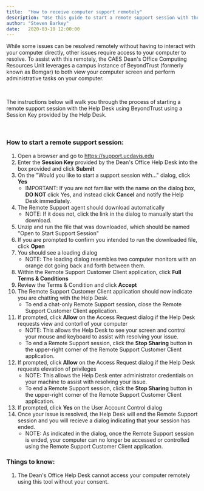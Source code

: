 ```yaml
---
title:  "How to receive computer support remotely"
description: "Use this guide to start a remote support session with the Computing Resources Unit Help Desk using BeyondTrust (formerly known as Bomgar)."
author: "Steven Barkey"
date:   2020-03-18 12:00:00
---
```

<p>While some issues can be resolved remotely without having to interact with your computer directly, other issues require access to your computer to resolve.  To assist with this remotely, the CAES Dean's Office Computing Resources Unit leverages a campus instance of BeyondTrust (formerly known as Bomgar) to both view your computer screen and perform administrative tasks on your computer.</p>
<br />
<p>The instructions below will walk you through the process of starting a remote support session with the Help Desk using BeyondTrust using a Session Key provided by the Help Desk.</p>
<br />

<h3>How to start a remote support session:</h3>
<ol style="PADDING-LEFT: 30px">
  <li>Open a browser and go to <a class="external-link" href="https://support.ucdavis.edu" target="_blank">https://support.ucdavis.edu</a></li>
  <li>Enter the <b>Session Key</b> provided by the Dean's Office Help Desk into the box provided and click <b>Submit</b></li>
  <li>On the "Would you like to start a support session with..." dialog, click <b>Yes</b>
    <ul style="PADDING-LEFT: 20px">
      <li>IMPORTANT: If you are not familiar with the name on the dialog box, <b>DO NOT</b> click Yes, and instead click <b>Cancel</b> and notify the Help Desk immediately.</li>
    </ul>
  </li>
  <li>The Remote Support agent should download automatically
    <ul style="PADDING-LEFT: 20px">
      <li>NOTE: If it does not, click the link in the dialog to manually start the download.</li>
    </ul>
  </li>
  <li>Unzip and run the file that was downloaded, which should be named "Open to Start Support Session"</li>
  <li>If you are prompted to confirm you intended to run the downloaded file, click <b>Open</b></li>
  <li>You should see a loading dialog
    <ul style="PADDING-LEFT: 20px">
      <li>NOTE: The loading dialog resembles two computer monitors with an orange dot going back and forth between them.</li>
    </ul>
  </li>
  <li>Within the Remote Support Customer Client application, click <b>Full Terms & Conditions</b></li>
  <li>Review the Terms & Condition and click <b>Accept</b></li>
  <li>The Remote Support Customer Client application should now indicate you are chatting with the Help Desk.
    <ul style="PADDING-LEFT: 20px">
      <li>To end a chat-only Remote Support session, close the Remote Support Customer Client application.</li>
    </ul>
  </li>
  <li>If prompted, click <b>Allow</b> on the Access Request dialog if the Help Desk requests view and contorl of your computer
    <ul style="PADDING-LEFT: 20px">
      <li>NOTE: This allows the Help Desk to see your screen and control your mouse and keyboard to assist with resolving your issue.</li>
      <li>To end a Remote Support session, click the <b>Stop Sharing</b> button in the upper-right corner of the Remote Support Customer Client application.</li>
    </ul>
  </li>
  <li>If prompted, click <b>Allow</b> on the Access Request dialog if the Help Desk requests elevation of privileges
    <ul style="PADDING-LEFT: 20px">
      <li>NOTE: This allows the Help Desk enter administrator credentials on your machine to assist with resolving your issue.</li>
      <li>To end a Remote Support session, click the <b>Stop Sharing</b> button in the upper-right corner of the Remote Support Customer Client application.</li>
    </ul>
  </li>
  <li>If prompted, click <b>Yes</b> on the User Account Control dialog</li>
  <li>Once your issue is resolved, the Help Desk will end the Remote Support session and you will recieve a dialog indicating that your session has ended.
    <ul style="PADDING-LEFT: 20px">
      <li>NOTE: As indicated in the dialog, once the Remote Support session is ended, your computer can no longer be accessed or controlled using the Remote Support Customer Client application.</li>
    </ul>
  </li>
</ol>

<h3>Things to know:</h3>
<ol style="PADDING-LEFT: 30px">
  <li>The Dean's Office Help Desk cannot access your computer remotely using this tool without your consent.</li>
</ol>
